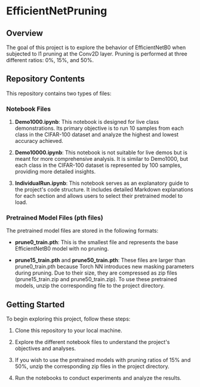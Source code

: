# EfficientNetPruning

## Overview

The goal of this project is to explore the behavior of EfficientNetB0 when subjected to l1 pruning at the Conv2D layer. Pruning is performed at three different ratios: 0%, 15%, and 50%.

## Repository Contents

This repository contains two types of files:

### Notebook Files

1. **Demo1000.ipynb**: This notebook is designed for live class demonstrations. Its primary objective is to run 10 samples from each class in the CIFAR-100 dataset and analyze the highest and lowest accuracy achieved.

2. **Demo10000.ipynb**: This notebook is not suitable for live demos but is meant for more comprehensive analysis. It is similar to Demo1000, but each class in the CIFAR-100 dataset is represented by 100 samples, providing more detailed insights.

3. **IndividualRun.ipynb**: This notebook serves as an explanatory guide to the project's code structure. It includes detailed Markdown explanations for each section and allows users to select their pretrained model to load.

### Pretrained Model Files (pth files)

The pretrained model files are stored in the following formats:

- **prune0_train.pth**: This is the smallest file and represents the base EfficientNetB0 model with no pruning.

- **prune15_train.pth** and **prune50_train.pth**: These files are larger than prune0_train.pth because Torch NN introduces new masking parameters during pruning. Due to their size, they are compressed as zip files (prune15_train.zip and prune50_train.zip). To use these pretrained models, unzip the corresponding file to the project directory.

## Getting Started

To begin exploring this project, follow these steps:

1. Clone this repository to your local machine.

2. Explore the different notebook files to understand the project's objectives and analyses.

3. If you wish to use the pretrained models with pruning ratios of 15% and 50%, unzip the corresponding zip files in the project directory.

4. Run the notebooks to conduct experiments and analyze the results.

